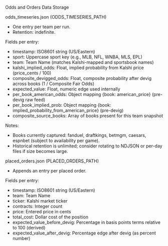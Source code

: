 Odds and Orders Data Storage

odds_timeseries.json (ODDS_TIMESERIES_PATH)
- One entry per team per run.
- Retention: indefinite.

Fields per entry:
- timestamp: ISO8601 string (US/Eastern)
- sport: Uppercase sport key (e.g., MLB, NFL, WNBA, MLS, EPL)
- team: Team Name (matches Kalshi-mapped and sportsbook names)
- kalshi_implied_odds: Float, implied probability from Kalshi price (price_cents / 100)
- composite_devigged_odds: Float, composite probability after devig across books (1 / Composite Fair Odds)
- expected_value: Float, numeric edge used internally
- per_book_american_odds: Object mapping {book: american_price} (pre-devig raw feed)
- per_book_implied_prob: Object mapping {book: implied_probability_from_american_price} (pre-devig)
- composite_source_books: Array of books present for this team snapshot

Notes:
- Books currently captured: fanduel, draftkings, betmgm, caesars, espnbet (subject to availability per game).
- Historical retention is unlimited; consider rotating to NDJSON or per-day files if size becomes large.

placed_orders.json (PLACED_ORDERS_PATH)
- Appends an entry per placed order.

Fields per entry:
- timestamp: ISO8601 string (US/Eastern)
- team: Team Name
- ticker: Kalshi market ticker
- contracts: Integer count
- price: Entered price in cents
- total_cost: Dollar cost of the position
- expected_value_before_devig: Percentage in basis points terms relative to 100 (derived)
- expected_value_after_devig: Percentage edge after devig (as percent number)
